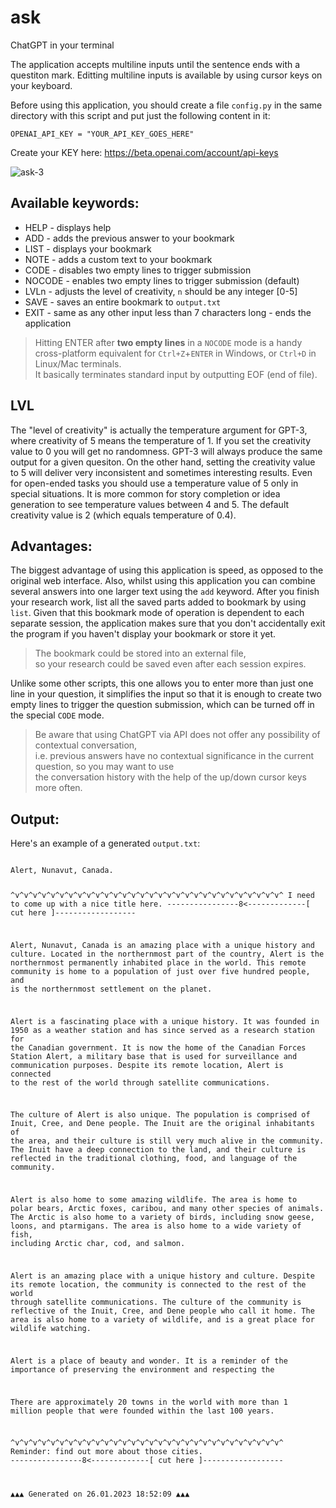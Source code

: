 # ask
ChatGPT in your terminal

The application accepts multiline inputs until the sentence ends with a questiton mark.
Editting multiline inputs is available by using cursor keys on your keyboard.

Before using this application, you should create a file `config.py` in the same directory with
this script and put just the following content in it:

```
OPENAI_API_KEY = "YOUR_API_KEY_GOES_HERE"
```

Create your KEY here: https://beta.openai.com/account/api-keys


![ask-3](https://user-images.githubusercontent.com/411471/214931191-6573e952-9a2f-41a7-a681-3d2b0542e8ec.gif)


## Available keywords:
* HELP   - displays help
* ADD    - adds the previous answer to your bookmark
* LIST   - displays your bookmark
* NOTE   - adds a custom text to your bookmark
* CODE   - disables two empty lines to trigger submission
* NOCODE - enables two empty lines to trigger submission (default)
* LVLn   - adjusts the level of creativity, `n` should be any integer [0-5]
* SAVE   - saves an entire bookmark to `output.txt`
* EXIT   - same as any other input less than 7 characters long - ends the application

> Hitting ENTER after **two empty lines** in a `NOCODE` mode is a handy \
> cross-platform equivalent for `Ctrl+Z`+`ENTER` in Windows, or `Ctrl+D` in Linux/Mac terminals.\
> It basically terminates standard input by outputting EOF (end of file).

## LVL
The "level of creativity" is actually the temperature argument for GPT-3, where  creativity of 5 means the temperature of 1. If you set the creativity value to 0 you will get no randomness. GPT-3 will always produce the same output for a given quesiton. On the other hand, setting the creativity value to 5 will deliver very inconsistent and sometimes interesting results. Even for open-ended tasks you should use a temperature value of 5 only in special situations. It is more common for story completion or idea generation to see temperature values between 4 and 5.
The default creativity value is 2 (which equals temperature of 0.4).

## Advantages:
The biggest advantage of using this application is speed, as opposed to the original web interface. Also, whilst using this application you can combine several answers into one larger text using the `add` keyword. After you finish your research work, list all the saved parts added to bookmark by using `list`. Given that this bookmark mode of operation is dependent to each separate session, the application makes sure that you don't accidentally exit the program if you haven't display your bookmark or store it yet.

> The bookmark could be stored into an external file, \
> so your research could be saved even after each session expires.

Unlike some other scripts, this one allows you to enter more than just one line in your question, it simplifies the input so that it is enough to create two empty lines to trigger the question submission, which can be turned off in the special `CODE` mode.

> Be aware that using ChatGPT via API does not offer any possibility of contextual conversation, \
> i.e. previous answers have no contextual significance in the current question, so you may want to use \
> the conversation history with the help of the up/down cursor keys more often.


## Output:
Here's an example of a generated `output.txt`:


<code>
Alert, Nunavut, Canada.

^v^v^v^v^v^v^v^v^v^v^v^v^v^v^v^v^v^v^v^v^v^v^v^v^v^v^v^v^v^v^
I need to come up with a nice title here.
----------------8<-------------[ cut here ]------------------



Alert, Nunavut, Canada is an amazing place with a unique history and culture. Located in the northernmost part of the country, Alert is the northernmost permanently inhabited place in the world. This remote community is home to a population of just over five hundred people, and is the northernmost settlement on the planet.

Alert is a fascinating place with a unique history. It was founded in 1950 as a weather station and has since served as a research station for the Canadian government. It is now the home of the Canadian Forces Station Alert, a military base that is used for surveillance and communication purposes. Despite its remote location, Alert is connected to the rest of the world through satellite communications.

The culture of Alert is also unique. The population is comprised of Inuit, Cree, and Dene people. The Inuit are the original inhabitants of the area, and their culture is still very much alive in the community. The Inuit have a deep connection to the land, and their culture is reflected in the traditional clothing, food, and language of the community.

Alert is also home to some amazing wildlife. The area is home to polar bears, Arctic foxes, caribou, and many other species of animals. The Arctic is also home to a variety of birds, including snow geese, loons, and ptarmigans. The area is also home to a wide variety of fish, including Arctic char, cod, and salmon.

Alert is an amazing place with a unique history and culture. Despite its remote location, the community is connected to the rest of the world through satellite communications. The culture of the community is reflective of the Inuit, Cree, and Dene people who call it home. The area is also home to a variety of wildlife, and is a great place for wildlife watching.

Alert is a place of beauty and wonder. It is a reminder of the importance of preserving the environment and respecting the

There are approximately 20 towns in the world with more than 1 million people that were founded within the last 100 years.

^v^v^v^v^v^v^v^v^v^v^v^v^v^v^v^v^v^v^v^v^v^v^v^v^v^v^v^v^v^v^
Reminder: find out more about those cities.
----------------8<-------------[ cut here ]------------------



▲▲▲ Generated on 26.01.2023 18:52:09 ▲▲▲</code>
